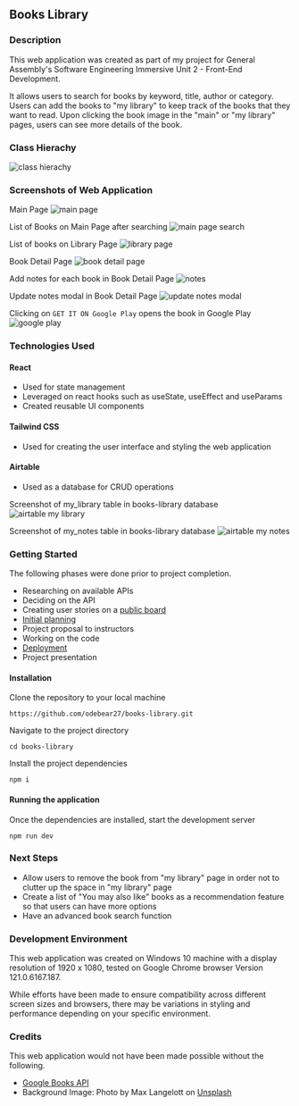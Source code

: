 ## Books Library

### Description

This web application was created as part of my project for General Assembly's Software Engineering Immersive Unit 2 - Front-End Development.

It allows users to search for books by keyword, title, author or category. Users can add the books to "my library" to keep track of the books that they want to read. Upon clicking the book image in the "main" or "my library" pages, users can see more details of the book.

### Class Hierachy

![class hierachy](./screenshots/class_hierachy.jpg)

### Screenshots of Web Application

Main Page
![main page](screenshots/mainpage.jpg)

List of Books on Main Page after searching
![main page search](screenshots/mainpage-react.jpg)

List of books on Library Page
![library page](screenshots/librarypage.jpg)

Book Detail Page
![book detail page](screenshots/bookdetailpage.jpg)

Add notes for each book in Book Detail Page
![notes](screenshots/notes.jpg)

Update notes modal in Book Detail Page
![update notes modal](screenshots/updatenotesmodal.jpg)

Clicking on `GET IT ON Google Play` opens the book in Google Play
![google play](screenshots/google-play.jpg)

### Technologies Used

#### React

- Used for state management
- Leveraged on react hooks such as useState, useEffect and useParams
- Created reusable UI components

#### Tailwind CSS

- Used for creating the user interface and styling the web application

#### Airtable

- Used as a database for CRUD operations

Screenshot of my_library table in books-library database
![airtable my library](screenshots/airtable-my-library.jpg)

Screenshot of my_notes table in books-library database
![airtable my notes](screenshots/airtable-my-notes.jpg)

### Getting Started

The following phases were done prior to project completion.

- Researching on available APIs
- Deciding on the API
- Creating user stories on a [public board](https://github.com/users/odebear27/projects/2)
- [Initial planning](https://drive.google.com/file/d/1fM9Zc3V_2jbzrDXYJLUl3-ymQriF0OWO/view?usp=drive_link)
- Project proposal to instructors
- Working on the code
- [Deployment](https://books-library-ga.netlify.app/)
- Project presentation

#### Installation

Clone the repository to your local machine

```
https://github.com/odebear27/books-library.git
```

Navigate to the project directory

```
cd books-library
```

Install the project dependencies

```
npm i
```

#### Running the application

Once the dependencies are installed, start the development server

```
npm run dev
```

### Next Steps

- Allow users to remove the book from "my library" page in order not to clutter up the space in "my library" page
- Create a list of "You may also like" books as a recommendation feature so that users can have more options
- Have an advanced book search function

### Development Environment

This web application was created on Windows 10 machine with a display resolution of 1920 x 1080, tested on Google Chrome browser Version 121.0.6167.187.

While efforts have been made to ensure compatibility across different screen sizes and browsers, there may be variations in styling and performance depending on your specific environment.

### Credits

This web application would not have been made possible without the following.

- [Google Books API](https://developers.google.com/books/docs/overview)
- Background Image: Photo by Max Langelott on [Unsplash](https://unsplash.com/photos/high-raise-photography-of-library-wWQ760meyWI)
